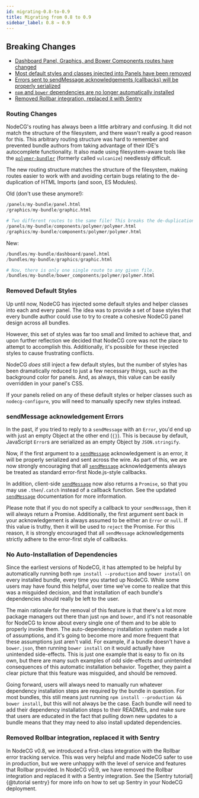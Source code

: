 ```yaml
---
id: migrating-0.8-to-0.9
title: Migrating from 0.8 to 0.9
sidebar_label: 0.8 → 0.9
---
```


## Breaking Changes

- [Dashboard Panel, Graphics, and Bower Components routes have changed](#routing-changes)
- [Most default styles and classes injected into Panels have been removed](#removed-default-styles)
- [Errors sent to sendMessage acknowledgements (callbacks) will be properly serialized](#sendmessage-acknowledgement-errors)
- [`npm` and `bower` dependencies are no longer automatically installed](#no-auto-installation-of-dependencies)
- [Removed Rollbar integration, replaced it with Sentry](#removed-rollbar-integration-replaced-it-with-sentry)

### Routing Changes

NodeCG's routing has always been a little arbitrary and confusing. It did not match the structure of the filesystem, and there wasn't really a good reason for this. This arbitrary routing structure was hard to remember and prevented bundle authors from taking advantage of their IDE's autocomplete functionality. It also made using filesystem-aware tools like the [`polymer-bundler`](https://github.com/Polymer/polymer-bundler) (formerly called `vulcanize`) needlessly difficult.

The new routing structure matches the structure of the filesystem, making routes easier to work with and avoiding certain bugs relating to the de-duplication of HTML Imports (and soon, ES Modules).

Old (don't use these anymore!):

```python
/panels/my-bundle/panel.html
/graphics/my-bundle/graphic.html

# Two different routes to the same file! This breaks the de-duplication of HTML Imports and causes errors.
/panels/my-bundle/components/polymer/polymer.html
/graphics/my-bundle/components/polymer/polymer.html
```

New:

```python
/bundles/my-bundle/dashboard/panel.html
/bundles/my-bundle/graphics/graphic.html

# Now, there is only one single route to any given file.
/bundles/my-bundle/bower_components/polymer/polymer.html
```

### Removed Default Styles

Up until now, NodeCG has injected some default styles and helper classes into each and every panel. The idea was to provide a set of base styles that every bundle author could use to try to create a cohesive NodeCG panel design across all bundles.

However, this set of styles was far too small and limited to achieve that, and upon further reflection we decided that NodeCG core was not the place to attempt to accomplish this. Additionally, it's possible for these injected styles to cause frustrating conflicts.

NodeCG _does_ still inject a few default styles, but the number of styles has been dramatically reduced to just a few necessary things, such as the background color for panels. And, as always, this value can be easily overridden in your panel's CSS.

If your panels relied on any of these default styles or helper classes such as `nodecg-configure`, you will need to manually specify new styles instead.

### sendMessage acknowledgement Errors

In the past, if you tried to reply to a `sendMessage` with an `Error`, you'd end up with just an empty Object at the other end (`{}`). This is because by default, JavaScript `Error`s are serialized as an empty Object by `JSON.stringify`.

Now, if the first argument to a [`sendMessage`](/docs/classes/sendMessage) acknowledgement is an error, it will be properly serialized and sent across the wire. As part of this, we are now strongly encouraging that all [`sendMessage`](/docs/classes/sendMessage) acknowledgements always be treated as standard error-first Node.js-style callbacks.

In addition, client-side [`sendMessage`](/docs/classes/sendMessage) now also returns a `Promise`, so that you may use `.then`/`.catch` instead of a callback function. See the updated [`sendMessage`](/docs/classes/sendMessage) documentation for more information.

Please note that if you do not specify a callback to your `sendMessage`, then it will always return a Promise. Additionally, the first argument sent back in your acknowledgement is always assumed to be either an `Error` or `null`. If this value is truthy, then it will be used to `reject` the Promise. For this reason, it is strongly encouraged that all `sendMessage` acknowledgements strictly adhere to the error-first style of callbacks.

### No Auto-Installation of Dependencies

Since the earliest versions of NodeCG, it has attempted to be helpful by automatically running both `npm install --production` and `bower install` on every installed bundle, every time you started up NodeCG. While some users may have found this helpful, over time we've come to realize that this was a misguided decision, and that installation of each bundle's dependencies should really be left to the user.

The main rationale for the removal of this feature is that there's a lot more package managers out there than just `npm` and `bower`, and it's not reasonable for NodeCG to know about every single one of them and to be able to properly invoke them. The auto-dependency installation system made a lot of assumptions, and it's going to become more and more frequent that these assumptions just aren't valid. For example, if a bundle doesn't have a `bower.json`, then running `bower install` on it would actually have unintended side-effects. This is just one example that is easy to fix on its own, but there are many such examples of odd side-effects and unintended consequences of this automatic installation behavior. Together, they paint a clear picture that this feature was misguided, and should be removed.

Going forward, users will always need to manually run whatever dependency installation steps are required by the bundle in question. For most bundles, this still means just running `npm install --production && bower install`, but this will not always be the case. Each bundle will need to add their dependency installation steps to their READMEs, and make sure that users are educated in the fact that pulling down new updates to a bundle means that they may need to also install updated dependencies.

### Removed Rollbar integration, replaced it with Sentry

In NodeCG v0.8, we introduced a first-class integration with the Rollbar error tracking service. This was very helpful and made NodeCG safer to use in production, but we were unhappy with the level of service and features that Rollbar provided. In NodeCG v0.9, we have removed the Rollbar integration and replaced it with a Sentry integration. See the [Sentry tutorial]{@tutorial sentry} for more info on how to set up Sentry in your NodeCG deployment.
